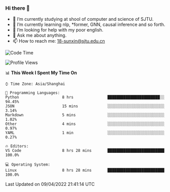 ### Hi there 👋

<!--
**sunxin000/sunxin000** is a ✨ _special_ ✨ repository because its `README.md` (this file) appears on your GitHub profile.

Here are some ideas to get you started:

- 🔭 I’m currently working on ...
- 🌱 I’m currently learning ...
- 👯 I’m looking to collaborate on ...
- 🤔 I’m looking for help with ...
- 💬 Ask me about ...
- 📫 How to reach me: ...
- 😄 Pronouns: ...
- ⚡ Fun fact: ...
-->
- 🏫 I’m currently studying at shool of computer and science of SJTU.
- 🌱 I’m currently learning nlp, \*former, GNN, causal inference and so forth.
- 🤔 I’m looking for help with my poor english.
- 💬 Ask me about anything.
- 📫 How to reach me: 18-sunxin@sjtu.edu.cn
<!--START_SECTION:waka-->
![Code Time](http://img.shields.io/badge/Code%20Time-139%20hrs-blue)

![Profile Views](http://img.shields.io/badge/Profile%20Views-8-blue)

📊 **This Week I Spent My Time On** 

```text
⌚︎ Time Zone: Asia/Shanghai

💬 Programming Languages: 
Python                   8 hrs               ███████████████████████░░   94.45% 
JSON                     15 mins             ░░░░░░░░░░░░░░░░░░░░░░░░░   3.14% 
Markdown                 5 mins              ░░░░░░░░░░░░░░░░░░░░░░░░░   1.02% 
Other                    4 mins              ░░░░░░░░░░░░░░░░░░░░░░░░░   0.97% 
YAML                     1 min               ░░░░░░░░░░░░░░░░░░░░░░░░░   0.27%

🔥 Editors: 
VS Code                  8 hrs 28 mins       █████████████████████████   100.0%

💻 Operating System: 
Linux                    8 hrs 28 mins       █████████████████████████   100.0%

```


 Last Updated on 09/04/2022 21:41:14 UTC
<!--END_SECTION:waka-->
